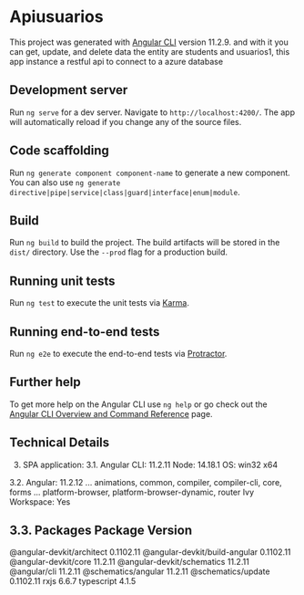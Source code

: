 # Apiusuarios

This project was generated with [Angular CLI](https://github.com/angular/angular-cli) version 11.2.9. and with it you can get, update, and delete data the entity are students and usuarios1, this app instance a restful api to connect to a azure database

## Development server

Run `ng serve` for a dev server. Navigate to `http://localhost:4200/`. The app will automatically reload if you change any of the source files.

## Code scaffolding

Run `ng generate component component-name` to generate a new component. You can also use `ng generate directive|pipe|service|class|guard|interface|enum|module`.

## Build

Run `ng build` to build the project. The build artifacts will be stored in the `dist/` directory. Use the `--prod` flag for a production build.

## Running unit tests

Run `ng test` to execute the unit tests via [Karma](https://karma-runner.github.io).

## Running end-to-end tests

Run `ng e2e` to execute the end-to-end tests via [Protractor](http://www.protractortest.org/).

## Further help

To get more help on the Angular CLI use `ng help` or go check out the [Angular CLI Overview and Command Reference](https://angular.io/cli) page.

## Technical Details

3. SPA application:
3.1. Angular CLI: 11.2.11
Node: 14.18.1
OS: win32 x64

3.2. Angular: 11.2.12
... animations, common, compiler, compiler-cli, core, forms
... platform-browser, platform-browser-dynamic, router
Ivy Workspace: Yes

3.3. Packages
Package                         Version
---------------------------------------------------------
@angular-devkit/architect       0.1102.11
@angular-devkit/build-angular   0.1102.11
@angular-devkit/core            11.2.11
@angular-devkit/schematics      11.2.11
@angular/cli                    11.2.11
@schematics/angular             11.2.11
@schematics/update              0.1102.11
rxjs                            6.6.7
typescript                      4.1.5
